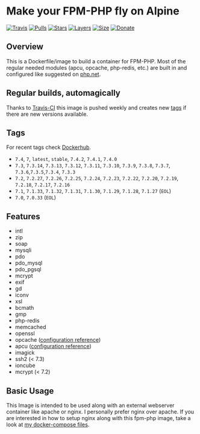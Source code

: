 # Make your FPM-PHP fly on Alpine

[![Travis](https://shields.beevelop.com/travis/Hermsi1337/docker-fpm-php.svg?style=flat-square)](https://travis-ci.com/Hermsi1337/docker-fpm-php)
[![Pulls](https://shields.beevelop.com/docker/pulls/hermsi/alpine-fpm-php.svg?style=flat-square)](https://hub.docker.com/r/hermsi/alpine-fpm-php/)
[![Stars](https://shields.beevelop.com/docker/stars/hermsi/alpine-fpm-php.svg?style=flat-square)](https://hub.docker.com/r/hermsi/alpine-fpm-php/)
[![Layers](https://shields.beevelop.com/docker/image/layers/hermsi/alpine-fpm-php/latest.svg?style=flat-square)](https://hub.docker.com/r/hermsi/alpine-fpm-php/)
[![Size](https://shields.beevelop.com/docker/image/image-size/hermsi/alpine-fpm-php/latest.svg?style=flat-square)](https://hub.docker.com/r/hermsi/alpine-fpm-php/)
[![Donate](https://img.shields.io/badge/Donate-PayPal-yellow.svg)](https://www.paypal.com/cgi-bin/webscr?cmd=_s-xclick&hosted_button_id=T85UYT37P3YNJ&source=url)

## Overview

This is a Dockerfile/image to build a container for FPM-PHP.
Most of the regular needed modules (apcu, opcache, php-redis, etc.) are built in and configured like suggested on [php.net](https://secure.php.net/).

## Regular builds, automagically

Thanks to [Travis-CI](https://travis-ci.com/) this image is pushed weekly and creates new [tags](https://hub.docker.com/r/hermsi/alpine-fpm-php/tags/) if there are new versions available.

## Tags

For recent tags check [Dockerhub](https://hub.docker.com/r/hermsi/alpine-fpm-php/tags/).

* `7.4`, `7`, `latest`, `stable`, `7.4.2`, `7.4.1`, `7.4.0`
* `7.3`, `7.3.14`, `7.3.13`, `7.3.12`, `7.3.11`, `7.3.10`, `7.3.9`, `7.3.8`, `7.3.7`, `7.3.6`,`7.3.5`,`7.3.4`, `7.3.3`
* `7.2`, `7.2.27`, `7.2.26`, `7.2.25`, `7.2.24`, `7.2.23`, `7.2.22`, `7.2.20`, `7.2.19`, `7.2.18`, `7.2.17`, `7.2.16`
* `7.1`, `7.1.33`, `7.1.32`, `7.1.31`, `7.1.30`, `7.1.29`, `7.1.28`, `7.1.27` (`EOL`)
* `7.0`, `7.0.33` (`EOL`)

## Features

* intl
* zip
* soap
* mysqli
* pdo
* pdo_mysql
* pdo_pgsql
* mcrypt
* exif
* gd
* iconv
* xsl
* bcmath
* gmp
* php-redis
* memcached
* openssl
* opcache ([configuration reference](https://secure.php.net/manual/en/opcache.installation.php))
* apcu ([configuration reference](https://secure.php.net/manual/en/apcu.configuration.php))
* imagick
* ssh2 (< 7.3)
* ioncube
* mcrypt (< 7.2)

## Basic Usage

This Image is intended to be used along with an external webserver container like apache or nginx.
I personally prefer nginx over apache. If you are interested in how to setup nginx along with this fpm-php image, take a look at [my docker-compose files](https://github.com/Hermsi1337/docker-compose/blob/master/full_php_dev_stack/docker-compose.yml).
